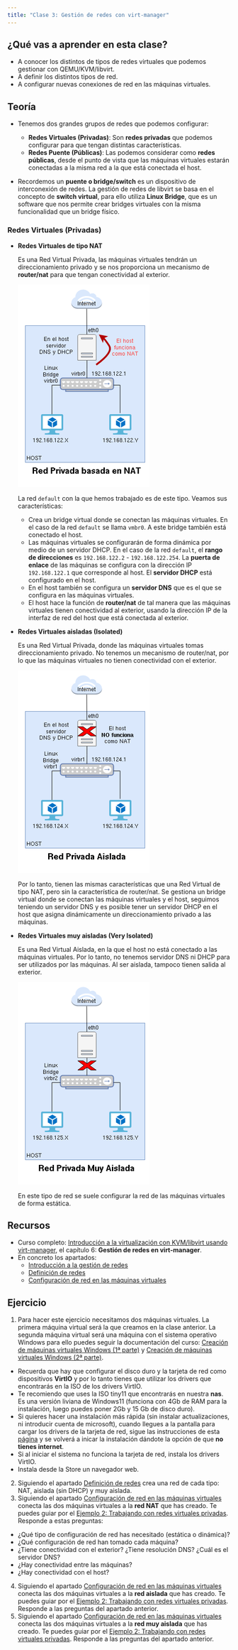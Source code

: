 ```yaml
---
title: "Clase 3: Gestión de redes con virt-manager"
---
```


## ¿Qué vas a aprender en esta clase?

* A conocer los distintos de tipos de redes virtuales que podemos gestionar con QEMU/KVM/libvirt.
* A definir los distintos tipos de red.
* A configurar nuevas conexiones de red en las máquinas virtuales. 

## Teoría

* Tenemos dos grandes grupos de redes que podemos configurar:

  * **Redes Virtuales (Privadas)**: Son **redes privadas** que podemos configurar para que tengan distintas características.
  * **Redes Puente (Públicas)**: Las podemos considerar como **redes públicas**, desde el punto de vista que las máquinas virtuales estarán conectadas a la misma red a la que está conectada el host.

* Recordemos un **puente o bridge/switch** es un dispositivo de interconexión de redes. La gestión de redes de libvirt se basa en el concepto de **switch virtual**, para ello utiliza **Linux Bridge**, que es un software que nos permite crear bridges virtuales con la misma funcionalidad que un bridge físico.

### Redes Virtuales (Privadas)

* **Redes Virtuales de tipo NAT**

  Es una Red Virtual Privada, las máquinas virtuales tendrán un direccionamiento privado y se nos proporciona un mecanismo de **router/nat** para que tengan conectividad al exterior.

  ![red_nat](img/red_nat.drawio.png)

  La red `default` con la que hemos trabajado es de este tipo. Veamos sus características:

  * Crea un bridge virtual donde se conectan las máquinas virtuales. En el caso de la red `default` se llama `vmbr0`. A este bridge también está conectado el host.
  * Las máquinas virtuales se configurarán de forma dinámica por medio de un servidor DHCP. En el caso de la red `default`, el **rango de direcciones** es `192.168.122.2` - `192.168.122.254`. La **puerta de enlace** de las máquinas se configura con la dirección IP `192.168.122.1` que corresponde al host. El **servidor DHCP** está configurado en el host. 
  * En el host también se configura un **servidor DNS** que es el que se configura en las máquinas virtuales.
  * El host hace la función de **router/nat** de tal manera que las máquinas virtuales tienen conectividad al exterior, usando la dirección IP de la interfaz de red del host que está conectada al exterior.

* **Redes Virtuales aisladas (Isolated)**

  Es una Red Virtual Privada, donde las máquinas virtuales tomas direccionamiento privado. No tenemos un mecanismo de router/nat, por lo que las máquinas virtuales no tienen conectividad con el exterior.

  ![red_aislada](img/red_aislada.drawio.png)

  Por lo tanto, tienen las mismas características que una Red Virtual de tipo NAT, pero sin la característica de router/nat. Se gestiona un bridge virtual donde se conectan las máquinas virtuales y el host, seguimos teniendo un servidor DNS y es posible tener un servidor DHCP en el host que asigna dinámicamente un direccionamiento privado a las máquinas.
  
* **Redes Virtuales muy aisladas (Very Isolated)**

  Es una Red Virtual Aislada, en la que el host no está conectado a las máquinas virtuales. Por lo tanto, no tenemos servidor DNS ni DHCP para ser utilizados por las máquinas. Al ser aislada, tampoco tienen salida al exterior.

  ![red_muy_aislada](img/red_muy_aislada.drawio.png)

  En este tipo de red se suele configurar la red de las máquinas virtuales de forma estática.


## Recursos

* Curso completo: [Introducción a la virtualización con KVM/libvirt usando virt-manager](https://github.com/josedom24/curso_kvm_ow/tree/main/curso1), el capítulo 6: **Gestión de redes en virt-manager**.
* En concreto los apartados:
  * [Introducción a la gestión de redes](https://github.com/josedom24/curso_kvm_ow/blob/main/curso1/contenidos/unidad06/clase1.md) 
  * [Definición de redes](https://github.com/josedom24/curso_kvm_ow/blob/main/curso1/contenidos/unidad06/clase2.md)
  * [Configuración de red en las máquinas virtuales](https://github.com/josedom24/curso_kvm_ow/blob/main/curso1/contenidos/unidad06/clase4.md)

## Ejercicio

1. Para hacer este ejercicio necesitamos dos máquinas virtuales. La primera máquina virtual será la que creamos en la clase anterior. La segunda máquina virtual será una máquina con el sistema operativo Windows para ello puedes seguir la documentación del curso: [Creación de máquinas virtuales Windows (1ª parte)](https://github.com/josedom24/curso_kvm_ow/blob/main/curso1/contenidos/unidad03/clase5.md) y [Creación de máquinas virtuales Windows (2ª parte)](https://github.com/josedom24/curso_kvm_ow/blob/main/curso1/contenidos/unidad03/clase6.md).
  * Recuerda que hay que configurar el disco duro y la tarjeta de red como dispositivos **VirtIO** y por lo tanto tienes que utilizar los drivers que encontrarás en la ISO de los drivers VirtIO.
  * Te recomiendo que uses la ISO tiny11 que encontrarás en nuestra **nas**. Es una versión liviana de Windows11 (funciona con 4Gb de RAM para la instalación, luego puedes poner 2Gb y 15 Gb de disco duro).
  * Si quieres hacer una instalación más rápida (sin instalar actualizaciones, ni introducir cuenta de microsoft), cuando llegues a la pantalla para cargar los drivers de la tarjeta de red, sigue las instrucciones de esta [página](https://techcommunity.microsoft.com/discussions/windows11/possible-to-install-windows-11-without-microsoft-account/4176334) y se volverá a inicar la instalación dándote la opción de que **no tienes internet**.
  * Si al iniciar el sistema no funciona la tarjeta de red, instala los drivers VirtIO.
  * Instala desde la Store un navegador web.
2. Siguiendo el apartado [Definición de redes](https://github.com/josedom24/curso_kvm_ow/blob/main/curso1/contenidos/unidad06/clase2.md) crea una red de cada tipo: NAT, aislada (sin DHCP) y muy aislada.
3. Siguiendo el apartado [Configuración de red en las máquinas virtuales](https://github.com/josedom24/curso_kvm_ow/blob/main/curso1/contenidos/unidad06/clase4.md) conecta las dos máquinas virtuales a la **red NAT** que has creado. Te puedes guiar por el [Ejemplo 2: Trabajando con redes virtuales privadas](https://github.com/josedom24/curso_kvm_ow/blob/main/curso1/contenidos/unidad06/clase6.md). Responde a estas preguntas:
  * ¿Qué tipo de configuración de red has necesitado (estática o dinámica)?
  * ¿Qué configuración de red han tomado cada máquina?
  * ¿Tiene conectividad con el exterior? ¿Tiene resolución DNS? ¿Cuál es el servidor DNS?
  * ¿Hay conectividad entre las máquinas?
  * ¿Hay conectividad con el host?
4. Siguiendo el apartado [Configuración de red en las máquinas virtuales](https://github.com/josedom24/curso_kvm_ow/blob/main/curso1/contenidos/unidad06/clase4.md) conecta las dos máquinas virtuales a la **red aislada** que has creado. Te puedes guiar por el [Ejemplo 2: Trabajando con redes virtuales privadas](https://github.com/josedom24/curso_kvm_ow/blob/main/curso1/contenidos/unidad06/clase6.md). Responde a las preguntas del apartado anterior.
5. Siguiendo el apartado [Configuración de red en las máquinas virtuales](https://github.com/josedom24/curso_kvm_ow/blob/main/curso1/contenidos/unidad06/clase4.md) conecta las dos máquinas virtuales a la **red muy aislada** que has creado. Te puedes guiar por el [Ejemplo 2: Trabajando con redes virtuales privadas](https://github.com/josedom24/curso_kvm_ow/blob/main/curso1/contenidos/unidad06/clase6.md). Responde a las preguntas del apartado anterior.
